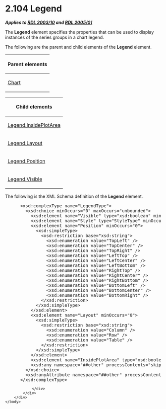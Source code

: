 <html dir="LTR" xmlns:mshelp="http://msdn.microsoft.com/mshelp" xmlns:ddue="http://ddue.schemas.microsoft.com/authoring/2003/5" xmlns:xlink="http://www.w3.org/1999/xlink" xmlns:tool="http://www.microsoft.com/tooltip">
    <head>
        <meta http-equiv="Content-Type" content="text/html; CHARSET=utf-8"></meta>
        <meta name="save" content="history"></meta>
        <title>2.104 Legend</title>
        <xml>
            <mshelp:toctitle title="2.104 Legend"></mshelp:toctitle>
            <mshelp:rltitle title="[MS-RDL]: Legend"></mshelp:rltitle>
            <mshelp:keyword index="A" term="ee6c1c5b-1389-43fb-989a-62fbf0cb5f6f"></mshelp:keyword>
            <mshelp:attr name="DCSext.ContentType" value="open specification"></mshelp:attr>
            <mshelp:attr name="AssetID" value="ee6c1c5b-1389-43fb-989a-62fbf0cb5f6f"></mshelp:attr>
            <mshelp:attr name="TopicType" value="kbRef"></mshelp:attr>
            <mshelp:attr name="DCSext.Title" value="[MS-RDL]: Legend" />
        </xml>
    </head>
    <body>
        <div id="header">
            <h1 class="heading">2.104 Legend</h1>
        </div>
        <div id="mainSection">
            <div id="mainBody">
                <div id="allHistory" class="saveHistory"></div>
                <div id="sectionSection0" class="section" name="collapseableSection">
                    

<p><b><i>Applies to </i></b><a href="a7e2ad00-07c8-4f6d-80ab-3ad55df7b233.md"><b><i>RDL 2003/10</i></b></a><b>
<i>and </i></b><a href="3ebe2912-4958-4832-b391-cad1f5e13338.md"><b><i>RDL 2005/01</i></b></a></p>

<p>The <b>Legend</b> element specifies the properties that can
be used to display instances of the series groups in a chart legend.</p>

<p>The following are the parent and child elements of the <b>Legend</b>
element.</p>

<table>
 <thead>
  <tr>
   <th>
   <p>Parent elements</p>
   </th>
  </tr>
 </thead>
 <tr>
  <td>
  <p><a href="b0ab5524-7eb2-47a7-a4d3-230f5c8c5526.md">Chart</a></p>
  </td>
 </tr>
</table>

<p> </p>

<table>
 <thead>
  <tr>
   <th>
   <p>Child elements</p>
   </th>
  </tr>
 </thead>
 <tr>
  <td>
  <p><a href="28f7e9d8-ecd3-4b64-a65d-088e56c6de47.md">Legend.InsidePlotArea</a></p>
  </td>
 </tr>
 <tr>
  <td>
  <p><a href="dac14911-4d8d-4d3a-a008-562b3bad8b31.md">Legend.Layout</a></p>
  </td>
 </tr>
 <tr>
  <td>
  <p><a href="1545f9e5-b199-4cfe-948d-bf4d0cabce91.md">Legend.Position</a></p>
  </td>
 </tr>
 <tr>
  <td>
  <p><a href="009f502f-6859-40aa-928a-0a98f51f169b.md">Legend.Visible</a></p>
  </td>
 </tr>
</table>

<p>The following is the XML Schema definition of the <b>Legend</b>
element.</p>

<dl>
<dd>
<div><pre> &lt;xsd:complexType name=&quot;LegendType&quot;&gt;
   &lt;xsd:choice minOccurs=&quot;0&quot; maxOccurs=&quot;unbounded&quot;&gt;
     &lt;xsd:element name=&quot;Visible&quot; type=&quot;xsd:boolean&quot; minOccurs=&quot;0&quot; /&gt;
     &lt;xsd:element name=&quot;Style&quot; type=&quot;StyleType&quot; minOccurs=&quot;0&quot; /&gt;
     &lt;xsd:element name=&quot;Position&quot; minOccurs=&quot;0&quot;&gt;
       &lt;xsd:simpleType&gt;
         &lt;xsd:restriction base=&quot;xsd:string&quot;&gt;
           &lt;xsd:enumeration value=&quot;TopLeft&quot; /&gt;
           &lt;xsd:enumeration value=&quot;TopCenter&quot; /&gt;
           &lt;xsd:enumeration value=&quot;TopRight&quot; /&gt;
           &lt;xsd:enumeration value=&quot;LeftTop&quot; /&gt;
           &lt;xsd:enumeration value=&quot;LeftCenter&quot; /&gt;
           &lt;xsd:enumeration value=&quot;LeftBottom&quot; /&gt;
           &lt;xsd:enumeration value=&quot;RightTop&quot; /&gt;
           &lt;xsd:enumeration value=&quot;RightCenter&quot; /&gt;
           &lt;xsd:enumeration value=&quot;RightBottom&quot; /&gt;
           &lt;xsd:enumeration value=&quot;BottomLeft&quot; /&gt;
           &lt;xsd:enumeration value=&quot;BottomCenter&quot; /&gt;
           &lt;xsd:enumeration value=&quot;BottomRight&quot; /&gt;
         &lt;/xsd:restriction&gt;
       &lt;/xsd:simpleType&gt;
     &lt;/xsd:element&gt;
     &lt;xsd:element name=&quot;Layout&quot; minOccurs=&quot;0&quot;&gt;
       &lt;xsd:simpleType&gt;
         &lt;xsd:restriction base=&quot;xsd:string&quot;&gt;
           &lt;xsd:enumeration value=&quot;Column&quot; /&gt;
           &lt;xsd:enumeration value=&quot;Row&quot; /&gt;
           &lt;xsd:enumeration value=&quot;Table&quot; /&gt;
         &lt;/xsd:restriction&gt;
       &lt;/xsd:simpleType&gt;
     &lt;/xsd:element&gt;
     &lt;xsd:element name=&quot;InsidePlotArea&quot; type=&quot;xsd:boolean&quot; minOccurs=&quot;0&quot; /&gt;
     &lt;xsd:any namespace=&quot;##other&quot; processContents=&quot;skip&quot; /&gt;
   &lt;/xsd:choice&gt;
   &lt;xsd:anyAttribute namespace=&quot;##other&quot; processContents=&quot;skip&quot; /&gt;
 &lt;/xsd:complexType&gt;
</pre></div>
</dd></dl>


                </div>
            </div>
        </div>
    </body>
</html>
